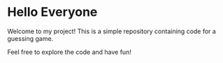 # Hello Everyone

Welcome to my project! This is a simple repository containing code for a guessing game.

Feel free to explore the code and have fun!